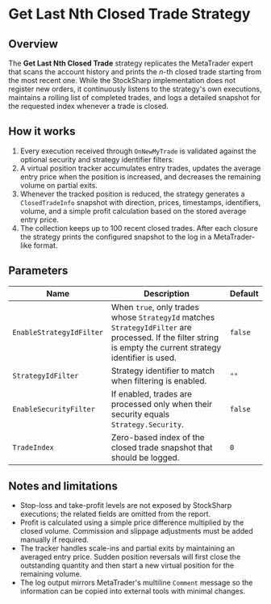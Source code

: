 # Get Last Nth Closed Trade Strategy

## Overview
The **Get Last Nth Closed Trade** strategy replicates the MetaTrader expert that scans the account history and prints the _n_-th closed trade starting from the most recent one. While the StockSharp implementation does not register new orders, it continuously listens to the strategy's own executions, maintains a rolling list of completed trades, and logs a detailed snapshot for the requested index whenever a trade is closed.

## How it works
1. Every execution received through `OnNewMyTrade` is validated against the optional security and strategy identifier filters.
2. A virtual position tracker accumulates entry trades, updates the average entry price when the position is increased, and decreases the remaining volume on partial exits.
3. Whenever the tracked position is reduced, the strategy generates a `ClosedTradeInfo` snapshot with direction, prices, timestamps, identifiers, volume, and a simple profit calculation based on the stored average entry price.
4. The collection keeps up to 100 recent closed trades. After each closure the strategy prints the configured snapshot to the log in a MetaTrader-like format.

## Parameters
| Name | Description | Default |
| --- | --- | --- |
| `EnableStrategyIdFilter` | When `true`, only trades whose `StrategyId` matches `StrategyIdFilter` are processed. If the filter string is empty the current strategy identifier is used. | `false` |
| `StrategyIdFilter` | Strategy identifier to match when filtering is enabled. | `""` |
| `EnableSecurityFilter` | If enabled, trades are processed only when their security equals `Strategy.Security`. | `false` |
| `TradeIndex` | Zero-based index of the closed trade snapshot that should be logged. | `0` |

## Notes and limitations
- Stop-loss and take-profit levels are not exposed by StockSharp executions; the related fields are omitted from the report.
- Profit is calculated using a simple price difference multiplied by the closed volume. Commission and slippage adjustments must be added manually if required.
- The tracker handles scale-ins and partial exits by maintaining an averaged entry price. Sudden position reversals will first close the outstanding quantity and then start a new virtual position for the remaining volume.
- The log output mirrors MetaTrader's multiline `Comment` message so the information can be copied into external tools with minimal changes.
